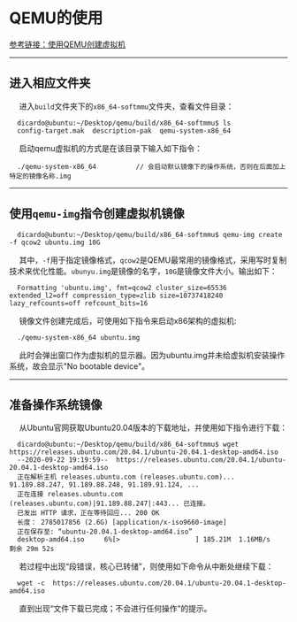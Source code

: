 # QEMU的使用

[参考链接：使用QEMU创建虚拟机](http://www.360doc.com/content/17/0531/22/6080914_658855867.shtml)

--------

## 进入相应文件夹

&emsp; 进入`build`文件夹下的`x86_64-softmmu`文件夹，查看文件目录：

```
  dicardo@ubuntu:~/Desktop/qemu/build/x86_64-softmmu$ ls
  config-target.mak  description-pak  qemu-system-x86_64
```
&emsp; 启动qemu虚拟机的方式是在该目录下输入如下指令：

```
  ./qemu-system-x86_64          // 会启动默认镜像下的操作系统，否则在后面加上特定的镜像名称.img
```

---------

## 使用`qemu-img`指令创建虚拟机镜像

```
  dicardo@ubuntu:~/Desktop/qemu/build/x86_64-softmmu$ qemu-img create -f qcow2 ubuntu.img 10G
```

&emsp; 其中，`-f`用于指定镜像格式，`qcow2`是QEMU最常用的镜像格式，采用写时复制技术来优化性能。`ubunyu.img`是镜像的名字，`10G`是镜像文件大小。输出如下：

```
  Formatting 'ubuntu.img', fmt=qcow2 cluster_size=65536 extended_l2=off compression_type=zlib size=10737418240 lazy_refcounts=off refcount_bits=16
```

&emsp; 镜像文件创建完成后，可使用如下指令来启动x86架构的虚拟机:

```
  ./qemu-system-x86_64 ubuntu.img
```

&emsp; 此时会弹出窗口作为虚拟机的显示器。因为ubuntu.img并未给虚拟机安装操作系统，故会显示"No bootable device"。

-----------

## 准备操作系统镜像

&emsp; 从Ubuntu官网获取Ubuntu20.04版本的下载地址，并使用如下指令进行下载：

```
  dicardo@ubuntu:~/Desktop/qemu/build/x86_64-softmmu$ wget https://releases.ubuntu.com/20.04.1/ubuntu-20.04.1-desktop-amd64.iso
  --2020-09-22 19:19:59--  https://releases.ubuntu.com/20.04.1/ubuntu-20.04.1-desktop-amd64.iso
  正在解析主机 releases.ubuntu.com (releases.ubuntu.com)... 91.189.88.247, 91.189.88.248, 91.189.91.124, ...
  正在连接 releases.ubuntu.com (releases.ubuntu.com)|91.189.88.247|:443... 已连接。
  已发出 HTTP 请求，正在等待回应... 200 OK
  长度： 2785017856 (2.6G) [application/x-iso9660-image]
  正在保存至: “ubuntu-20.04.1-desktop-amd64.iso”
  desktop-amd64.iso     6%[>                   ] 185.21M  1.16MB/s    剩余 29m 52s
```

&emsp; 若过程中出现“段错误，核心已转储”，则使用如下命令从中断处继续下载：

```
  wget -c  https://releases.ubuntu.com/20.04.1/ubuntu-20.04.1-desktop-amd64.iso
```

&emsp; 直到出现“文件下载已完成；不会进行任何操作“的提示。









